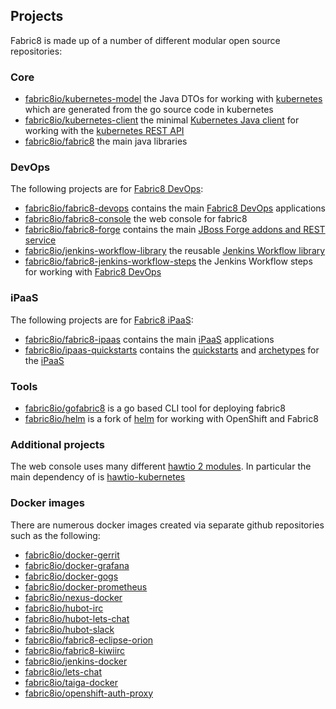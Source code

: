 ## Projects

Fabric8 is made up of a number of different modular open source repositories:

### Core

* [fabric8io/kubernetes-model](https://github.com/fabric8io/kubernetes-model) the Java DTOs for working with [kubernetes](http://kubernetes.io/) which are generated from the go source code in kubernetes
* [fabric8io/kubernetes-client](https://github.com/fabric8io/kubernetes-client) the minimal [Kubernetes Java client](https://github.com/fabric8io/kubernetes-client/blob/master/README.md) for working with the [kubernetes REST API](http://kubernetes.io/)
* [fabric8io/fabric8](https://github.com/fabric8io/fabric8) the main java libraries

### DevOps

The following projects are for [Fabric8 DevOps](http://fabric8.io/guide/fabric8DevOps.html):

* [fabric8io/fabric8-devops](https://github.com/fabric8io/fabric8-devops) contains the main [Fabric8 DevOps](http://fabric8.io/guide/fabric8DevOps.html) applications
* [fabric8io/fabric8-console](https://github.com/fabric8io/fabric8-console) the web console for fabric8
* [fabric8io/fabric8-forge](https://github.com/fabric8io/fabric8-forge) contains the main [JBoss Forge addons and REST service](http://fabric8.io/guide/forge.html) 
* [fabric8io/jenkins-workflow-library](https://github.com/fabric8io/jenkins-workflow-library) the reusable [Jenkins Workflow library](http://fabric8.io/guide/jenkinsWorkflowLibrary.html)
* [fabric8io/fabric8-jenkins-workflow-steps](https://github.com/fabric8io/fabric8-jenkins-workflow-steps) the Jenkins Workflow steps for working with [Fabric8 DevOps](http://fabric8.io/guide/fabric8DevOps.html)

### iPaaS

The following projects are for [Fabric8 iPaaS](http://fabric8.io/guide/ipaas.html):

* [fabric8io/fabric8-ipaas](https://github.com/fabric8io/fabric8-ipaas) contains the main [iPaaS](http://fabric8.io/guide/ipaas.html) applications
* [fabric8io/ipaas-quickstarts](https://github.com/fabric8io/ipaas-quickstarts) contains the [quickstarts](http://fabric8.io/guide/quickstarts/index.html) and [archetypes](http://fabric8.io/guide/quickstarts/archetypes.html) for the [iPaaS](http://fabric8.io/guide/ipaas.html)

### Tools

* [fabric8io/gofabric8](https://github.com/fabric8io/gofabric8) is a go based CLI tool for deploying fabric8
* [fabric8io/helm](https://github.com/fabric8io/helm) is a fork of [helm](http://helm.sh/) for working with OpenShift and Fabric8

### Additional projects

The web console uses many different [hawtio 2 modules](http://hawt.io/overview/index.html). In particular the main dependency of is [hawtio-kubernetes](https://github.com/hawtio/hawtio-kubernetes)

### Docker images

There are numerous docker images created via separate github repositories such as the following:

* [fabric8io/docker-gerrit](https://github.com/fabric8io/docker-gerrit)
* [fabric8io/docker-grafana](https://github.com/fabric8io/docker-grafana)
* [fabric8io/docker-gogs](https://github.com/fabric8io/docker-gogs)
* [fabric8io/docker-prometheus](https://github.com/fabric8io/docker-prometheus)
* [fabric8io/nexus-docker](https://github.com/fabric8io/nexus-docker)
* [fabric8io/hubot-irc](https://github.com/fabric8io/hubot-irc)
* [fabric8io/hubot-lets-chat](https://github.com/fabric8io/hubot-lets-chat)
* [fabric8io/hubot-slack](https://github.com/fabric8io/hubot-slack)
* [fabric8io/fabric8-eclipse-orion](https://github.com/fabric8io/fabric8-eclipse-orion)
* [fabric8io/fabric8-kiwiirc](https://github.com/fabric8io/fabric8-kiwiirc)
* [fabric8io/jenkins-docker](https://github.com/fabric8io/jenkins-docker)
* [fabric8io/lets-chat](https://github.com/fabric8io/lets-chat)
* [fabric8io/taiga-docker](https://github.com/fabric8io/taiga-docker)
* [fabric8io/openshift-auth-proxy](https://github.com/fabric8io/openshift-auth-proxy)


